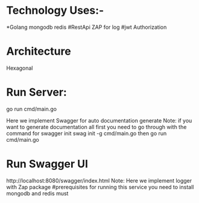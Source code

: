 # Technology Uses:-
  *Golang
  mongodb
  redis
  #RestApi
  ZAP for log
  #jwt Authorization
# Architecture
  Hexagonal

# Run Server:
 go run cmd/main.go

Here we implement Swagger for auto documentation generate
 Note: if you want to generate documentation all first you need to go through with the command for swagger init
 swag init -g cmd/main.go
then
 go run cmd/main.go
# Run Swagger UI
http://localhost:8080/swagger/index.html
Note: Here we implement logger with Zap package
#prerequisites
for running this service you need to install mongodb and redis must
